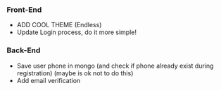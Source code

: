 ### Front-End

- ADD COOL THEME (Endless)
- Update Login process, do it more simple!

### Back-End

- Save user phone in mongo (and check if phone already exist during registration) (maybe is ok not to do this)
- Add email verification